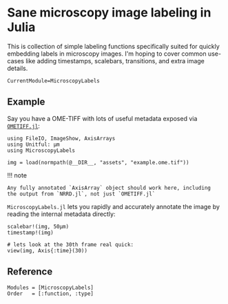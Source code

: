 # Sane microscopy image labeling in Julia

This is collection of simple labeling functions specifically suited for quickly
embedding labels in microscopy images. I'm hoping to cover common use-cases like
adding timestamps, scalebars, transitions, and extra image details.

```@meta
CurrentModule=MicroscopyLabels
```

## Example

Say you have a OME-TIFF with lots of useful metadata exposed via
[`OMETIFF.jl`](https://github.com/tlnagy/OMETIFF.jl):



```@example ex1
using FileIO, ImageShow, AxisArrays
using Unitful: μm
using MicroscopyLabels

img = load(normpath(@__DIR__, "assets", "example.ome.tif"))
```

!!! note

    Any fully annotated `AxisArray` object should work here, including 
    the output from `NRRD.jl`, not just `OMETIFF.jl`

`MicroscopyLabels.jl` lets you rapidly and accurately annotate the image by
reading the internal metadata directly:

```@example ex1
scalebar!(img, 50μm)
timestamp!(img)

# lets look at the 30th frame real quick:
view(img, Axis{:time}(30))
```

## Reference

```@autodocs
Modules = [MicroscopyLabels]
Order   = [:function, :type]
```